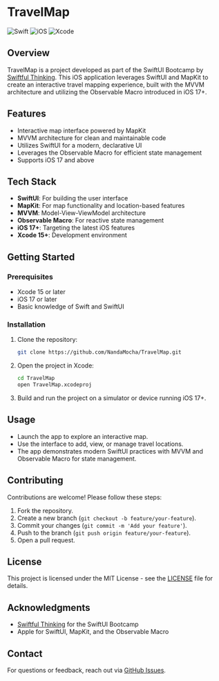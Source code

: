 # TravelMap

![Swift](https://img.shields.io/badge/Swift-5.9-orange.svg)
![iOS](https://img.shields.io/badge/iOS-17+-blue.svg)
![Xcode](https://img.shields.io/badge/Xcode-15+-lightgrey.svg)

## Overview

TravelMap is a project developed as part of the SwiftUI Bootcamp by [Swiftful Thinking](https://www.swiftfulthinking.com/). This iOS application leverages SwiftUI and MapKit to create an interactive travel mapping experience, built with the MVVM architecture and utilizing the Observable Macro introduced in iOS 17+.

## Features

- Interactive map interface powered by MapKit
- MVVM architecture for clean and maintainable code
- Utilizes SwiftUI for a modern, declarative UI
- Leverages the Observable Macro for efficient state management
- Supports iOS 17 and above

## Tech Stack

- **SwiftUI**: For building the user interface
- **MapKit**: For map functionality and location-based features
- **MVVM**: Model-View-ViewModel architecture
- **Observable Macro**: For reactive state management
- **iOS 17+**: Targeting the latest iOS features
- **Xcode 15+**: Development environment

## Getting Started

### Prerequisites

- Xcode 15 or later
- iOS 17 or later
- Basic knowledge of Swift and SwiftUI

### Installation

1. Clone the repository:
   ```bash
   git clone https://github.com/NandaMocha/TravelMap.git
   ```
2. Open the project in Xcode:
   ```bash
   cd TravelMap
   open TravelMap.xcodeproj
   ```
3. Build and run the project on a simulator or device running iOS 17+.

## Usage

- Launch the app to explore an interactive map.
- Use the interface to add, view, or manage travel locations.
- The app demonstrates modern SwiftUI practices with MVVM and Observable Macro for state management.

## Contributing

Contributions are welcome! Please follow these steps:

1. Fork the repository.
2. Create a new branch (`git checkout -b feature/your-feature`).
3. Commit your changes (`git commit -m 'Add your feature'`).
4. Push to the branch (`git push origin feature/your-feature`).
5. Open a pull request.

## License

This project is licensed under the MIT License - see the [LICENSE](LICENSE) file for details.

## Acknowledgments

- [Swiftful Thinking](https://www.swiftfulthinking.com/) for the SwiftUI Bootcamp
- Apple for SwiftUI, MapKit, and the Observable Macro

## Contact

For questions or feedback, reach out via [GitHub Issues](https://github.com/NandaMocha/TravelMap/issues).
